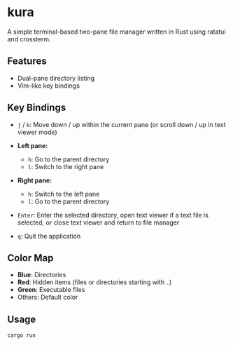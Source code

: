 # kura

A simple terminal-based two-pane file manager written in Rust using ratatui and crossterm.

## Features

- Dual-pane directory listing
- Vim-like key bindings

## Key Bindings

- `j` / `k`: Move down / up within the current pane (or scroll down / up in text viewer mode)

- **Left pane:**
  - `h`: Go to the parent directory
  - `l`: Switch to the right pane

- **Right pane:**
  - `h`: Switch to the left pane
  - `l`: Go to the parent directory

- `Enter`: Enter the selected directory, open text viewer if a text file is selected, or close text viewer and return to file manager
- `q`: Quit the application

## Color Map

- **Blue**: Directories
- **Red**: Hidden items (files or directories starting with `.`)
- **Green**: Executable files
- Others: Default color

## Usage

```bash
cargo run
```
